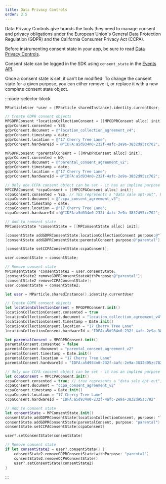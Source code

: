 ```yaml
---
title: Data Privacy Controls
order: 3.5
---
```


Data Privacy Controls give brands the tools they need to manage consent and privacy obligations under the European Union's General Data Protection Regulation (GDPR) and the California Consumer Privacy Act (CCPA).

Before instrumenting consent state in your app, be sure to read [Data Privacy Controls](/guides/data-privacy-controls).

Consent state can be logged in the SDK using `consent_state` in the [Events API](/developers/server/json-reference/#consent_state).

Once a consent state is set, it can't be modified. To change the consent state for a given purpose, you can either remove it, or replace it with a new complete consent state object.

:::code-selector-block
~~~objectivec
MParticleUser *user = [MParticle sharedInstance].identity.currentUser;

// Create GDPR consent objects
MPGDPRConsent *locationCollectionConsent = [[MPGDPRConsent alloc] init];
gdprConsent.consented = YES;
gdprConsent.document = @"location_collection_agreement_v4";
gdprConsent.timestamp = date;
gdprConsent.location = @"17 Cherry Tree Lane";
gdprConsent.hardwareId = @"IDFA:a5d934n0-232f-4afc-2e9a-3832d95zc702";

MPGDPRConsent *parentalConsent = [[MPGDPRConsent alloc] init];
gdprConsent.consented = NO;
gdprConsent.document = @"parental_consent_agreement_v2";
gdprConsent.timestamp = date;
gdprConsent.location = @"17 Cherry Tree Lane";
gdprConsent.hardwareId = @"IDFA:a5d934n0-232f-4afc-2e9a-3832d95zc702";

// Only one CCPA consent object can be set - it has an implied purpose of `data sale opt-out`
MPCCPAConsent *ccpaConsent = [[MPCCPAConsent alloc] init];
ccpaConsent.consented = YES; // YES represents a "data sale opt-out", NO represents the user declining a "data sale opt-out"
ccpaConsent.document = @"ccpa_consent_agreement_v3";
ccpaConsent.timestamp = date;
ccpaConsent.location = @"17 Cherry Tree Lane";
ccpaConsent.hardwareId = @"IDFA:a5d934n0-232f-4afc-2e9a-3832d95zc702";

// Add to consent state
MPConsentState *consentState = [[MPConsentState alloc] init];

[consentState addGDPRConsentState:locationCollectionConsent purpose:@"location_collection"];
[consentState addGDPRConsentState:parentalConsent purpose:@"parental"];

[consentState setCCPAConsentState:ccpaConsent];

user.consentState = consentState;

// Remove consent state
MPConsentState *consentState2 = user.consentState;
[consentState2 removeGDPRConsentStateWithPurpose:@"parental"];
[consentState2 removeCCPAConsentState];
user.consentState = consentState2;
~~~
~~~swift
let user = MParticle.sharedInstance().identity.currentUser

// Create GDPR consent objects
let locationCollectionConsent = MPGDPRConsent.init()
locationCollectionConsent.consented = true
locationCollectionConsent.document = "location_collection_agreement_v4"
locationCollectionConsent.timestamp = Date.init()
locationCollectionConsent.location = "17 Cherry Tree Lane"
locationCollectionConsent.hardwareId = "IDFA:a5d934n0-232f-4afc-2e9a-3832d95zc702"

let parentalConsent = MPGDPRConsent.init()
parentalConsent.consented = false
parentalConsent.document = "parental_consent_agreement_v2"
parentalConsent.timestamp = Date.init()
parentalConsent.location = "17 Cherry Tree Lane"
parentalConsent.hardwareId = "IDFA:a5d934n0-232f-4afc-2e9a-3832d95zc702"

// Only one CCPA consent object can be set - it has an implied purpose of `data sale opt-out`
let ccpaConsent = MPCCPAConsent.init()
ccpaConsent.consented = true; // true represents a "data sale opt-out", false represents the user declining a "data sale opt-out"
ccpaConsent.document = "ccpa_consent_agreement_v2"
ccpaConsent.timestamp = Date.init()
ccpaConsent.location = "17 Cherry Tree Lane"
ccpaConsent.hardwareId = "IDFA:a5d934n0-232f-4afc-2e9a-3832d95zc702"

// Add to consent state
let consentState = MPConsentState.init()
consentState.addGDPRConsentState(locationCollectionConsent, purpose: "location_collection")
consentState.addGDPRConsentState(parentalConsent, purpose: "parental")
consentState.setCCPAConsentState(ccpaConsent)

user?.setConsentState(consentState)

// Remove consent state
if let consentState2 = user?.consentState() {
    consentState2.removeGDPRConsentState(withPurpose: "parental")
    consentState2.removeCCPAConsentState()
    user?.setConsentState(consentState2)
}
~~~
:::
